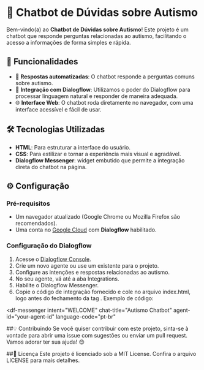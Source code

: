 # 🤖 Chatbot de Dúvidas sobre Autismo

Bem-vindo(a) ao **Chatbot de Dúvidas sobre Autismo**! Este projeto é um chatbot que responde perguntas relacionadas ao autismo, facilitando o acesso a informações de forma simples e rápida.

## 🚀 Funcionalidades

- 💬 **Respostas automatizadas**: O chatbot responde a perguntas comuns sobre autismo.
- 🔗 **Integração com Dialogflow**: Utilizamos o poder do Dialogflow para processar linguagem natural e responder de maneira adequada.
- 🌐 **Interface Web**: O chatbot roda diretamente no navegador, com uma interface acessível e fácil de usar.

## 🛠️ Tecnologias Utilizadas

- **HTML**: Para estruturar a interface do usuário.
- **CSS**: Para estilizar e tornar a experiência mais visual e agradável.
- **Dialogflow Messenger**: widget embutido que permite a integração direta do chatbot na página.

## ⚙️ Configuração

### Pré-requisitos

- Um navegador atualizado (Google Chrome ou Mozilla Firefox são recomendados).
- Uma conta no [Google Cloud](https://cloud.google.com/) com **Dialogflow** habilitado.

### Configuração do Dialogflow

1. Acesse o [Dialogflow Console](https://dialogflow.cloud.google.com/).
2. Crie um novo agente ou use um existente para o projeto.
3. Configure as intenções e respostas relacionadas ao autismo.
4. No seu agente, vá até a aba Integrations.
5. Habilite o Dialogflow Messenger.
6. Copie o código de integração fornecido e cole no arquivo index.html, logo antes do fechamento da tag <body>.
  Exemplo de código:
   <!-- Dialogflow Messenger code -->
<script src="https://www.gstatic.com/dialogflow-console/fast/messenger/bootstrap.js?v=1"></script>
<df-messenger
  intent="WELCOME"
  chat-title="Autismo Chatbot"
  agent-id="your-agent-id"
  language-code="pt-br"
></df-messenger>

##💡 Contribuindo
Se você quiser contribuir com este projeto, sinta-se à vontade para abrir uma issue com sugestões ou enviar um pull request. Vamos adorar ter sua ajuda! 😊

##📜 Licença
Este projeto é licenciado sob a MIT License. Confira o arquivo LICENSE para mais detalhes.



